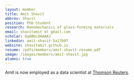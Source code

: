 ```yaml
---
layout: member
title: Amit Shavit
abbrev: Shavit
position: PhD Student
research: Nanomechanics of glass-forming materials
email: shavitamit at gmail.com
scholar: QqABbL0AAAAJ
linkedin: amit-shavit-5a17b97
website: shavitamit.github.io
resume: /pdfs/members/amit-shavit-resume.pdf
image: /images/members/amit-shavit.jpg
alumni: true
---
```


Amit is now employed as a data scientist at [Thomson Reuters](http://thomsonreuters.com/).
